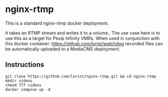 # nginx-rtmp

This is a standard nginx-rtmp docker deployment.

It takes an RTMP stream and writes it to a volume.. The use case here is to use this as a target for Pexip Infinity VMRs. When used in conjunction with this docker container: https://github.com/lorist/watchdog recorded files can be automatically uploaded to a MediaCMS deployment.

## Instructions

```
git clone https://github.com/lorist/nginx-rtmp.git && cd nginx-rtmp
mkdir videos
chmod 777 videos
docker compose up -d
```

